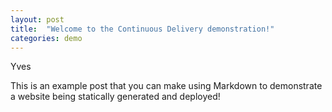 ```yaml
---
layout: post
title:  "Welcome to the Continuous Delivery demonstration!"
categories: demo
---
```


Yves

This is an example post that you can make using Markdown to demonstrate a website being statically generated and deployed!
